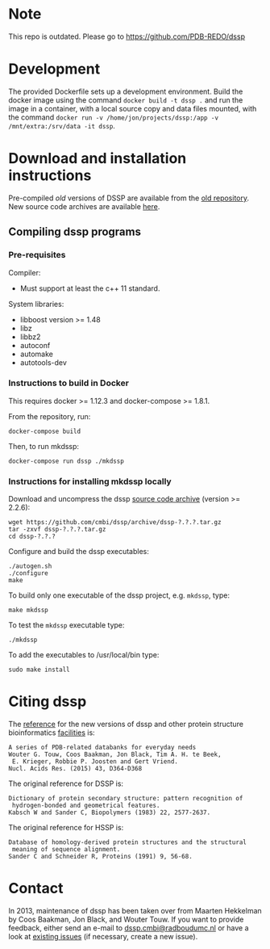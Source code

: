 # Note

This repo is outdated. Please go to https://github.com/PDB-REDO/dssp

# Development

The provided Dockerfile sets up a development environment. Build the docker
image using the command `docker build -t dssp .` and run the image in a
container, with a local source copy and data files mounted, with the command
`docker run -v /home/jon/projects/dssp:/app -v /mnt/extra:/srv/data -it dssp`.

# Download and installation instructions

Pre-compiled *old* versions of DSSP are available from the
[old repository][1]. New source code archives are available [here][2].

## Compiling dssp programs

### Pre-requisites

Compiler:
* Must support at least the c++ 11 standard.

System libraries:

* libboost version >= 1.48
* libz
* libbz2
* autoconf
* automake
* autotools-dev

### Instructions to build in Docker

This requires docker >= 1.12.3 and docker-compose >= 1.8.1.

From the repository, run:

    docker-compose build

Then, to run mkdssp:

    docker-compose run dssp ./mkdssp

### Instructions for installing mkdssp locally

Download and uncompress the dssp [source code archive][2] (version >= 2.2.6):

    wget https://github.com/cmbi/dssp/archive/dssp-?.?.?.tar.gz
    tar -zxvf dssp-?.?.?.tar.gz
    cd dssp-?.?.?

Configure and build the dssp executables:

    ./autogen.sh
    ./configure
    make

To build only one executable of the dssp project, e.g. `mkdssp`, type:

    make mkdssp

To test the `mkdssp` executable type:

    ./mkdssp

To add the executables to /usr/local/bin type:

    sudo make install

# Citing dssp

The [reference][3] for the new versions of dssp and other protein structure
bioinformatics [facilities][4] is:

```
A series of PDB-related databanks for everyday needs
Wouter G. Touw, Coos Baakman, Jon Black, Tim A. H. te Beek,
 E. Krieger, Robbie P. Joosten and Gert Vriend.
Nucl. Acids Res. (2015) 43, D364-D368
```

The original reference for DSSP is:

```
Dictionary of protein secondary structure: pattern recognition of
 hydrogen-bonded and geometrical features.
Kabsch W and Sander C, Biopolymers (1983) 22, 2577-2637.
```

The original reference for HSSP is:

```
Database of homology-derived protein structures and the structural
 meaning of sequence alignment.
Sander C and Schneider R, Proteins (1991) 9, 56-68.
```

# Contact

In 2013, maintenance of dssp has been taken over from Maarten Hekkelman by
Coos Baakman, Jon Black, and Wouter Touw. If you want to provide feedback,
either send an e-mail to dssp.cmbi@radboudumc.nl or have a look at
[existing issues][5] (if necessary, create a new issue).


[1]: http://swift.cmbi.umcn.nl/gv/dssp/DSSP_5.html
[2]: https://github.com/cmbi/dssp/releases
[3]: http://dx.doi.org/10.1093/nar/gku1028
[4]: http://swift.cmbi.umcn.nl/gv/facilities/
[5]: https://github.com/cmbi/dssp/issues
